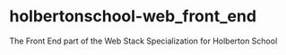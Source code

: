 # holbertonschool-web_front_end
The Front End part of the Web Stack Specialization for Holberton School
